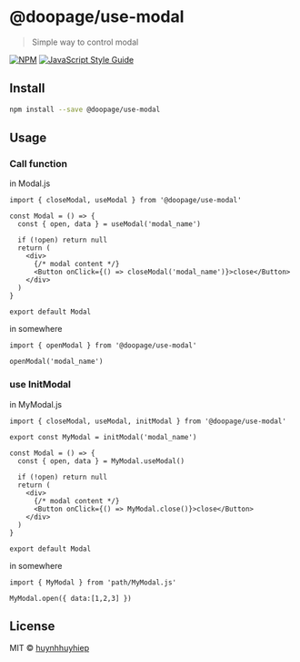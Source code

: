 # @doopage/use-modal

> Simple way to control modal 

[![NPM](https://img.shields.io/npm/v/@doopage/use-modal.svg)](https://www.npmjs.com/package/@doopage/use-modal) [![JavaScript Style Guide](https://img.shields.io/badge/code_style-standard-brightgreen.svg)](https://standardjs.com)

## Install

```bash
npm install --save @doopage/use-modal
```

## Usage

### Call function
in Modal.js
```tsx
import { closeModal, useModal } from '@doopage/use-modal'

const Modal = () => {
  const { open, data } = useModal('modal_name')
  
  if (!open) return null
  return (
    <div>
      {/* modal content */}
      <Button onClick={() => closeModal('modal_name')}>close</Button>
    </div>
  )
}

export default Modal
```

in somewhere
```tsx
import { openModal } from '@doopage/use-modal'

openModal('modal_name')
```

### use InitModal
in MyModal.js
```tsx
import { closeModal, useModal, initModal } from '@doopage/use-modal'

export const MyModal = initModal('modal_name')

const Modal = () => {
  const { open, data } = MyModal.useModal()
  
  if (!open) return null
  return (
    <div>
      {/* modal content */}
      <Button onClick={() => MyModal.close()}>close</Button>
    </div>
  )
}

export default Modal
```

in somewhere
```tsx
import { MyModal } from 'path/MyModal.js'

MyModal.open({ data:[1,2,3] })
```

## License

MIT © [huynhhuyhiep](https://github.com/huynhhuyhiep)
